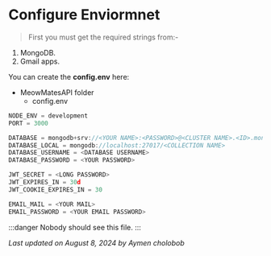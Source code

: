 # Configure Enviormnet

> First you must get the required strings from:-

1. MongoDB.
1. Gmail apps.

You can create the **config.env** here:

- MeowMatesAPI folder
  - config.env

<!-- | Header 1 | Header 2 |
| -------- | -------- |
| Row 1    | Data     | -->

```javascript
NODE_ENV = development
PORT = 3000

DATABASE = mongodb+srv://<YOUR NAME>:<PASSWORD>@<CLUSTER NAME>.<ID>.mongodb.net/<COLLECTION NAME>
DATABASE_LOCAL = mongodb://localhost:27017/<COLLECTION NAME>
DATABASE_USERNAME = <DATABASE USERNAME>
DATABASE_PASSWORD = <YOUR PASSWORD>

JWT_SECRET = <LONG PASSWORD>
JWT_EXPIRES_IN = 30d
JWT_COOKIE_EXPIRES_IN = 30

EMAIL_MAIL = <YOUR MAIL>
EMAIL_PASSWORD = <YOUR EMAIL PASSWORD>
```

:::danger
Nobody should see this file.
:::

_Last updated on August 8, 2024 by Aymen cholobob_
